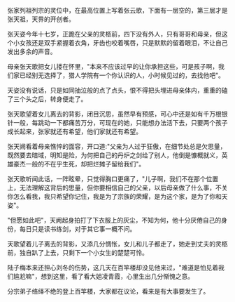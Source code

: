 张家列祖列宗的灵位中，在最高位置上写着张云歌，下面有一层空的，第三层才是张天祖，天界的开创者。

张天姿今年十七岁，正跪在父亲的灵柩前，四下没有外人，只有哥哥和母亲，但这个小女孩还是双手紧握着衣角，牙齿也咬着嘴唇，只是默默的留着眼泪，不让自己发出多余的声音。

母亲张天歌把女儿搂在怀里，"本来不应该过早的让你承担这些，可是孩子啊，我们家已经别无选择了，猎人学院有一个你认识的人，小时候见过的，去找他吧"。

天姿没有说话，只是如同抽泣般的点了点头，恨不得把头埋进母亲体内，重重的磕了三个头之后，转身便走了。

张天歌望着女儿离去的背影，闭目沉思，虽然早有预感，可心中还是如有千万根银针一般，每跳动一下都痛苦万分，可现在的她，只能想办法活下去，只要两个孩子成长起来，张家就还有希望，他们家就还有希望。

张天阙看着母亲憔悴的面容，开口道:"父亲为人过于狂傲，在细节处总是欠思量，既然要去暗域，明知是险，为何把自己的丹炉之剑给了别人，他倒是慷概就义，英雄豪杰一般的不在乎生死，却把烂摊子留给我们"。

张天歌听闻此话，一阵眩晕，只觉得胸口更痛了，"儿子啊，我们不在那个位置上，无法理解这背后的思量，但你要相信自己的父亲，以后母亲做了什么事，不关你怎么看我，我只希望你记住，我是为了宗族的荣耀，是为这个家，是为了你和天姿"。

"但愿如此吧"，天阙起身拍打了下衣服上的灰尘，不知为何，他十分厌倦自己的身份，每日只是读书练剑，对于其它事一概不问。

天歌望着儿子离去的背影，又添几分惆怅，女儿和儿子都走了，她走到丈夫的灵柩前，独自趴了上去，只剩下一个小女生的楚楚可怜。

陆子梅本来还担心刘冬的伤势，这几天在百竿楼却没见他来过，"难道是怕见着我们尴尬嘛"，想到这里，看了看大姐凌青霞，心里生出几分惭愧之意。

分宗弟子络绎不绝的登上百竿楼，大家都在议论，看来是有大事要发生了。
